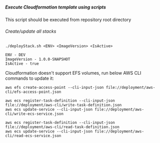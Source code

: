 ##### Execute Cloudformation template using scripts
This script should be executed from repository root directory
###### Create/update all stacks
```commandline
./deployStack.sh <ENV> <ImageVersion> <IsActive>

ENV - DEV
ImageVersion - 1.0.0-SNAPSHOT
IsActive - true
```
Cloudformation doesn't support EFS volumes, run below AWS CLI commands to update it:
```
aws efs create-access-point --cli-input-json file://deployment/aws-cli/efs-access-point.json

aws ecs register-task-definition --cli-input-json file://deployment/aws-cli/write-task-definition.json
aws ecs update-service --cli-input-json file://deployment/aws-cli/write-ecs-service.json

aws ecs register-task-definition --cli-input-json file://deployment/aws-cli/read-task-definition.json
aws ecs update-service --cli-input-json file://deployment/aws-cli/read-ecs-service.json
```